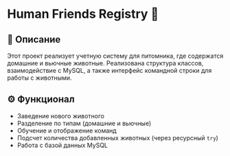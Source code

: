 # Human Friends Registry 🐾

## 📌 Описание

Этот проект реализует учетную систему для питомника, где содержатся домашние и вьючные животные. Реализована структура классов, взаимодействие с MySQL, а также интерфейс командной строки для работы с животными.

## ⚙️ Функционал

- Заведение нового животного
- Разделение по типам (домашние и вьючные)
- Обучение и отображение команд
- Подсчет количества добавленных животных (через ресурсный `try`)
- Работа с базой данных MySQL

